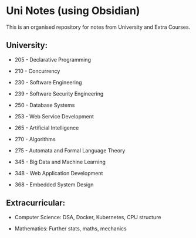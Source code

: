 # Uni Notes (using Obsidian)

This is an organised repository for notes from University and Extra Courses.

## University:

- 205 - Declarative Programming
- 210 - Concurrency
- 230 - Software Engineering
- 239 - Software Security Engineering
- 250 - Database Systems
- 253 - Web Service Development
- 265 - Artificial Intelligence
- 270 - Algorithms
- 275 - Automata and Formal Language Theory

- 345 - Big Data and Machine Learning
- 348 - Web Application Development
- 368 - Embedded System Design


## Extracurricular:

  - Computer Science: DSA, Docker, Kubernetes, CPU structure

  - Mathematics: Further stats, maths, mechanics
